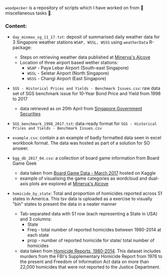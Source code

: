 `woodpecker` is a repository of scripts which I have worked on from :fallen_leaf: miscellaneous tasks :fallen_leaf:.

### Content:
* `day_minmax_sg_11_17.txt`: deposit of summarised daily weather data for 3 Singapore weather stations `WSAP, WSSL, WSSS` using `weatherData` R-package:
  * Steps on retrieving weather data published at [Minerva's Alcove](https://minerva79.github.io/weatherData/)
  * Location of three airport based wether stations:
    * `WSAP` - Paya Lebar Airport (South-east Singapore)
    * `WSSL` - Seletar Airport (North Singapore)
    * `WSSS` - Changi Airport (East Singapore)

* `SGS - Historical Prices and Yields - Benchmark Issues.csv`: raw data set of SGS benchmark issue for 10-Year Bond Price and Yield from 1998 to 2017
  * data retrieved as on 20th April from [Singapore Government Securities](https://secure.sgs.gov.sg/fdanet/BenchmarkPricesAndYields.aspx)

* `SGS_benchmark_1998_2017.txt`: data-ready format for `SGS - Historical Prices and Yields - Benchmark Issues.csv`

* `example.csv`: contain a an example of badly formatted data seen in excel workbook format. The data was hosted as part of a solution for SO answer.

* `bgg_db_2017_04.csv`:  a collection of board game information from Board Game Geek
  * data taken from [Board Game Data - March 2017](https://www.kaggle.com/mrpantherson/board-game-data) hosted on Kaggle
  * example of visualising the game categories as wordcloud and dual-axis plots are explored at [Minerva's Alcove](https://minerva79.github.io/board_game/)

* `homicide_by_state`: Total and proportion of homicides reported across 51 states in America. This tsv data is uploaded as a exercise to visually "bin" states to present the data in a neater manner
  * Tab-separated data with 51 row (each representing a State in USA) and 3 columns:
    * State
    * Freq - total number of reported homicides between 1980-2014 at each state
    * prop - number of reported homicide for state/ total number of homicides
  * data taken from [Homicide Reports, 1980-2014](https://www.kaggle.com/murderaccountability/homicide-reports). This dataset includes murders from the FBI's Supplementary Homicide Report from 1976 to the present and Freedom of Information Act data on more than 22,000 homicides that were not reported to the Justice Department. 
